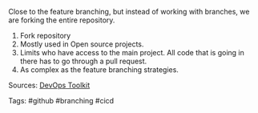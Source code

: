 Close to the feature branching, but instead of working with branches, we are forking the entire repository.

1. Fork repository
2. Mostly used in Open source projects.
3. Limits who have access to the main project. All code that is going in there has to go through a pull request.
4. As complex as the feature branching strategies.



Sources: [DevOps Toolkit](https://youtu.be/U_IFGpJDbeU?t=414)

Tags: #github #branching #cicd 